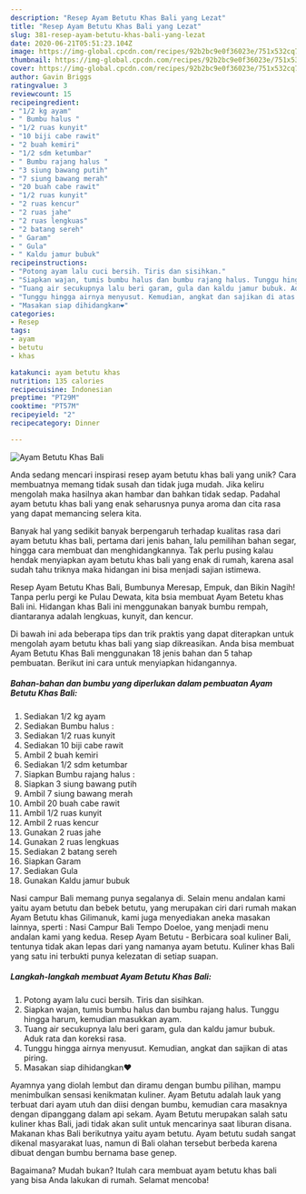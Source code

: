 ```yaml
---
description: "Resep Ayam Betutu Khas Bali yang Lezat"
title: "Resep Ayam Betutu Khas Bali yang Lezat"
slug: 381-resep-ayam-betutu-khas-bali-yang-lezat
date: 2020-06-21T05:51:23.104Z
image: https://img-global.cpcdn.com/recipes/92b2bc9e0f36023e/751x532cq70/ayam-betutu-khas-bali-foto-resep-utama.jpg
thumbnail: https://img-global.cpcdn.com/recipes/92b2bc9e0f36023e/751x532cq70/ayam-betutu-khas-bali-foto-resep-utama.jpg
cover: https://img-global.cpcdn.com/recipes/92b2bc9e0f36023e/751x532cq70/ayam-betutu-khas-bali-foto-resep-utama.jpg
author: Gavin Briggs
ratingvalue: 3
reviewcount: 15
recipeingredient:
- "1/2 kg ayam"
- " Bumbu halus "
- "1/2 ruas kunyit"
- "10 biji cabe rawit"
- "2 buah kemiri"
- "1/2 sdm ketumbar"
- " Bumbu rajang halus "
- "3 siung bawang putih"
- "7 siung bawang merah"
- "20 buah cabe rawit"
- "1/2 ruas kunyit"
- "2 ruas kencur"
- "2 ruas jahe"
- "2 ruas lengkuas"
- "2 batang sereh"
- " Garam"
- " Gula"
- " Kaldu jamur bubuk"
recipeinstructions:
- "Potong ayam lalu cuci bersih. Tiris dan sisihkan."
- "Siapkan wajan, tumis bumbu halus dan bumbu rajang halus. Tunggu hingga harum, kemudian masukkan ayam."
- "Tuang air secukupnya lalu beri garam, gula dan kaldu jamur bubuk. Aduk rata dan koreksi rasa."
- "Tunggu hingga airnya menyusut. Kemudian, angkat dan sajikan di atas piring."
- "Masakan siap dihidangkan❤"
categories:
- Resep
tags:
- ayam
- betutu
- khas

katakunci: ayam betutu khas 
nutrition: 135 calories
recipecuisine: Indonesian
preptime: "PT29M"
cooktime: "PT57M"
recipeyield: "2"
recipecategory: Dinner

---
```



![Ayam Betutu Khas Bali](https://img-global.cpcdn.com/recipes/92b2bc9e0f36023e/751x532cq70/ayam-betutu-khas-bali-foto-resep-utama.jpg)

Anda sedang mencari inspirasi resep ayam betutu khas bali yang unik? Cara membuatnya memang tidak susah dan tidak juga mudah. Jika keliru mengolah maka hasilnya akan hambar dan bahkan tidak sedap. Padahal ayam betutu khas bali yang enak seharusnya punya aroma dan cita rasa yang dapat memancing selera kita.

Banyak hal yang sedikit banyak berpengaruh terhadap kualitas rasa dari ayam betutu khas bali, pertama dari jenis bahan, lalu pemilihan bahan segar, hingga cara membuat dan menghidangkannya. Tak perlu pusing kalau hendak menyiapkan ayam betutu khas bali yang enak di rumah, karena asal sudah tahu triknya maka hidangan ini bisa menjadi sajian istimewa.

Resep Ayam Betutu Khas Bali, Bumbunya Meresap, Empuk, dan Bikin Nagih! Tanpa perlu pergi ke Pulau Dewata, kita bsia membuat Ayam Betetu khas Bali ini. Hidangan khas Bali ini menggunakan banyak bumbu rempah, diantaranya adalah lengkuas, kunyit, dan kencur.


Di bawah ini ada beberapa tips dan trik praktis yang dapat diterapkan untuk mengolah ayam betutu khas bali yang siap dikreasikan. Anda bisa membuat Ayam Betutu Khas Bali menggunakan 18 jenis bahan dan 5 tahap pembuatan. Berikut ini cara untuk menyiapkan hidangannya.

<!--inarticleads1-->

##### Bahan-bahan dan bumbu yang diperlukan dalam pembuatan Ayam Betutu Khas Bali:

1. Sediakan 1/2 kg ayam
1. Sediakan  Bumbu halus :
1. Sediakan 1/2 ruas kunyit
1. Sediakan 10 biji cabe rawit
1. Ambil 2 buah kemiri
1. Sediakan 1/2 sdm ketumbar
1. Siapkan  Bumbu rajang halus :
1. Siapkan 3 siung bawang putih
1. Ambil 7 siung bawang merah
1. Ambil 20 buah cabe rawit
1. Ambil 1/2 ruas kunyit
1. Ambil 2 ruas kencur
1. Gunakan 2 ruas jahe
1. Gunakan 2 ruas lengkuas
1. Sediakan 2 batang sereh
1. Siapkan  Garam
1. Sediakan  Gula
1. Gunakan  Kaldu jamur bubuk


Nasi campur Bali memang punya segalanya di. Selain menu andalan kami yaitu ayam betutu dan bebek betutu, yang merupakan ciri dari rumah makan Ayam Betutu khas Gilimanuk, kami juga menyediakan aneka masakan lainnya, sperti : Nasi Campur Bali Tempo Doeloe, yang menjadi menu andalan kami yang kedua. Resep Ayam Betutu - Berbicara soal kuliner Bali, tentunya tidak akan lepas dari yang namanya ayam betutu. Kuliner khas Bali yang satu ini terbukti punya kelezatan di setiap suapan. 

<!--inarticleads2-->

##### Langkah-langkah membuat Ayam Betutu Khas Bali:

1. Potong ayam lalu cuci bersih. Tiris dan sisihkan.
1. Siapkan wajan, tumis bumbu halus dan bumbu rajang halus. Tunggu hingga harum, kemudian masukkan ayam.
1. Tuang air secukupnya lalu beri garam, gula dan kaldu jamur bubuk. Aduk rata dan koreksi rasa.
1. Tunggu hingga airnya menyusut. Kemudian, angkat dan sajikan di atas piring.
1. Masakan siap dihidangkan❤


Ayamnya yang diolah lembut dan diramu dengan bumbu pilihan, mampu menimbulkan sensasi kenikmatan kuliner. Ayam Betutu adalah lauk yang terbuat dari ayam utuh dan diisi dengan bumbu, kemudian cara masaknya dengan dipanggang dalam api sekam. Ayam Betutu merupakan salah satu kuliner khas Bali, jadi tidak akan sulit untuk mencarinya saat liburan disana. Makanan khas Bali berikutnya yaitu ayam betutu. Ayam betutu sudah sangat dikenal masyarakat luas, namun di Bali olahan tersebut berbeda karena dibuat dengan bumbu bernama base genep. 

Bagaimana? Mudah bukan? Itulah cara membuat ayam betutu khas bali yang bisa Anda lakukan di rumah. Selamat mencoba!
